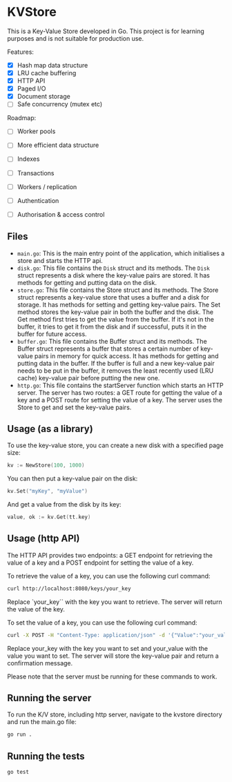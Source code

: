 # KVStore

This is a Key-Value Store developed in Go. This project is for learning purposes and is not suitable for production use.

Features:

- [x] Hash map data structure
- [x] LRU cache buffering
- [x] HTTP API
- [x] Paged I/O
- [x] Document storage
- [ ] Safe concurrency (mutex etc)

Roadmap:

- [ ] Worker pools

- [ ] More efficient data structure
- [ ] Indexes
- [ ] Transactions
- [ ] Workers / replication
- [ ] Authentication
- [ ] Authorisation & access control

## Files

- `main.go`: This is the main entry point of the application, which initialises a store and starts the HTTP api.
- `disk.go`: This file contains the `Disk` struct and its methods. The `Disk` struct represents a disk where the key-value pairs are stored. It has methods for getting and putting data on the disk.
- `store.go`: This file contains the Store struct and its methods. The Store struct represents a key-value store that uses a buffer and a disk for storage. It has methods for setting and getting key-value pairs. The Set method stores the key-value pair in both the buffer and the disk. The Get method first tries to get the value from the buffer. If it's not in the buffer, it tries to get it from the disk and if successful, puts it in the buffer for future access.
- `buffer.go`: This file contains the Buffer struct and its methods. The Buffer struct represents a buffer that stores a certain number of key-value pairs in memory for quick access. It has methods for getting and putting data in the buffer. If the buffer is full and a new key-value pair needs to be put in the buffer, it removes the least recently used (LRU cache) key-value pair before putting the new one.
- `http.go`: This file contains the startServer function which starts an HTTP server. The server has two routes: a GET route for getting the value of a key and a POST route for setting the value of a key. The server uses the Store to get and set the key-value pairs.

## Usage (as a library)

To use the key-value store, you can create a new disk with a specified page size:

```go
kv := NewStore(100, 1000)
```

You can then put a key-value pair on the disk:

```go
kv.Set("myKey", "myValue")
```

And get a value from the disk by its key:

```go
value, ok := kv.Get(tt.key)
```

## Usage (http API)

The HTTP API provides two endpoints: a GET endpoint for retrieving the value of a key and a POST endpoint for setting the value of a key.

To retrieve the value of a key, you can use the following curl command:

```sh
curl http://localhost:8080/keys/your_key
```

Replace `your_key`` with the key you want to retrieve. The server will return the value of the key.

To set the value of a key, you can use the following curl command:

```sh
curl -X POST -H "Content-Type: application/json" -d '{"Value":"your_value"}' http://localhost:8080/keys/your_key
```

Replace your_key with the key you want to set and your_value with the value you want to set. The server will store the key-value pair and return a confirmation message.

Please note that the server must be running for these commands to work.

## Running the server

To run the K/V store, including http server, navigate to the kvstore directory and run the main.go file:

```sh
go run .
```

## Running the tests


```sh
go test
```